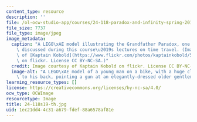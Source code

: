 ```yaml
---
content_type: resource
description: ''
file: /ol-ocw-studio-app/courses/24-118-paradox-and-infinity-spring-2019/1ec21dd44c31a679fdef88a6578af81e_24-118s19-th.jpg
file_size: 7737
file_type: image/jpeg
image_metadata:
  caption: "A LEGO\xAE model illustrating the Grandfather Paradox, one of the topics\
    \ discussed during this course\u2019s lectures on time travel. (Image courtesy\
    \ of [Kaptain Kobold](https://www.flickr.com/photos/kaptainkobold/5838079736/in/photolist-9TTFHb-evwRF)\
    \ on flickr. License CC BY-NC-SA.)"
  credit: Image courtesy of Kaptain Kobold on flickr. License CC BY-NC-SA.
  image-alt: "A LEGO\xAE model of a young man on a bike, with a huge clock attached\
    \ to his back, pointing a gun at an elegantly-dressed older gentleman."
learning_resource_types: []
license: https://creativecommons.org/licenses/by-nc-sa/4.0/
ocw_type: OCWImage
resourcetype: Image
title: 24-118s19-th.jpg
uid: 1ec21dd4-4c31-a679-fdef-88a6578af81e
---
```

